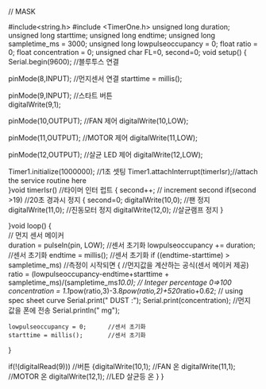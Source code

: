 // MASK 

#include<string.h>
#include <TimerOne.h>
unsigned long duration;
unsigned long starttime;
unsigned long endtime;
unsigned long sampletime_ms = 3000;
unsigned long lowpulseoccupancy = 0;
float ratio = 0;
float concentration = 0; 
unsigned char FL=0, second=0;
void setup()
{ Serial.begin(9600);		//블루투스 연결
  
  pinMode(8,INPUT);		//먼지센서 연결
  starttime = millis(); 
  
  pinMode(9,INPUT);  		//스타트 버튼  
  digitalWrite(9,1);	
  
  pinMode(10,OUTPUT);  		//FAN 제어 
  digitalWrite(10,LOW);	   
  
  pinMode(11,OUTPUT);  		//MOTOR 제어 
  digitalWrite(11,LOW);	
  
  pinMode(12,OUTPUT);  		//살균 LED 제어 
  digitalWrite(12,LOW);	 
  
  Timer1.initialize(1000000); 	  //1초 셋팅
 Timer1.attachInterrupt(timerIsr);//attach the service routine here        
}void timerIsr()			 //타이머 인터 럽트
{   second++;			// increment second
   if(second >19) 		//20초 경과시 정지
    {
     second=0;
     digitalWrite(10,0);	//팬 정지
     digitalWrite(11,0);	//진동모터 정지
     digitalWrite(12,0);	//살균램프 정지 
    }
   
}void loop()
{   	 
// 먼지 센서 메이커 		
  duration = pulseIn(pin, LOW);		//센서 초기화
  lowpulseoccupancy += duration;	//센서 초기화
  endtime = millis();			//센서 초기화
  if ((endtime-starttime) > sampletime_ms) //측정이 시작되면
   { //먼지값을 계산하는 공식(센서 메이커 제공)   
    ratio = (lowpulseoccupancy-endtime+starttime + sampletime_ms)/(sampletime_ms*10.0);  // Integer percentage 0=>100
    concentration = 1.1*pow(ratio,3)-3.8*pow(ratio,2)+520*ratio+0.62; // using spec sheet curve
    Serial.print("    DUST :");
    Serial.print(concentration);  	//먼지 값을 폰에 전송
    Serial.println(" mg");
  
    lowpulseoccupancy = 0;		//센서 초기화
    starttime = millis();		//센서 초기화
        
   } 
   
  if(!(digitalRead(9))) 	//버튼 
   {digitalWrite(10,1);		//FAN 온
    digitalWrite(11,1);		//MOTOR 온
    digitalWrite(12,1);		//LED 살균등 온
   } 
}
